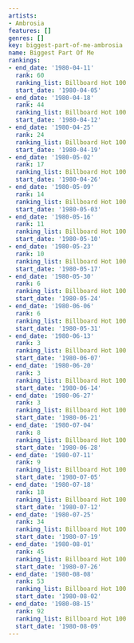 ```yaml
---
artists:
- Ambrosia
features: []
genres: []
key: biggest-part-of-me-ambrosia
name: Biggest Part Of Me
rankings:
- end_date: '1980-04-11'
  rank: 60
  ranking_list: Billboard Hot 100
  start_date: '1980-04-05'
- end_date: '1980-04-18'
  rank: 44
  ranking_list: Billboard Hot 100
  start_date: '1980-04-12'
- end_date: '1980-04-25'
  rank: 24
  ranking_list: Billboard Hot 100
  start_date: '1980-04-19'
- end_date: '1980-05-02'
  rank: 17
  ranking_list: Billboard Hot 100
  start_date: '1980-04-26'
- end_date: '1980-05-09'
  rank: 14
  ranking_list: Billboard Hot 100
  start_date: '1980-05-03'
- end_date: '1980-05-16'
  rank: 11
  ranking_list: Billboard Hot 100
  start_date: '1980-05-10'
- end_date: '1980-05-23'
  rank: 10
  ranking_list: Billboard Hot 100
  start_date: '1980-05-17'
- end_date: '1980-05-30'
  rank: 6
  ranking_list: Billboard Hot 100
  start_date: '1980-05-24'
- end_date: '1980-06-06'
  rank: 6
  ranking_list: Billboard Hot 100
  start_date: '1980-05-31'
- end_date: '1980-06-13'
  rank: 3
  ranking_list: Billboard Hot 100
  start_date: '1980-06-07'
- end_date: '1980-06-20'
  rank: 3
  ranking_list: Billboard Hot 100
  start_date: '1980-06-14'
- end_date: '1980-06-27'
  rank: 3
  ranking_list: Billboard Hot 100
  start_date: '1980-06-21'
- end_date: '1980-07-04'
  rank: 8
  ranking_list: Billboard Hot 100
  start_date: '1980-06-28'
- end_date: '1980-07-11'
  rank: 9
  ranking_list: Billboard Hot 100
  start_date: '1980-07-05'
- end_date: '1980-07-18'
  rank: 18
  ranking_list: Billboard Hot 100
  start_date: '1980-07-12'
- end_date: '1980-07-25'
  rank: 34
  ranking_list: Billboard Hot 100
  start_date: '1980-07-19'
- end_date: '1980-08-01'
  rank: 45
  ranking_list: Billboard Hot 100
  start_date: '1980-07-26'
- end_date: '1980-08-08'
  rank: 53
  ranking_list: Billboard Hot 100
  start_date: '1980-08-02'
- end_date: '1980-08-15'
  rank: 92
  ranking_list: Billboard Hot 100
  start_date: '1980-08-09'
---
```



